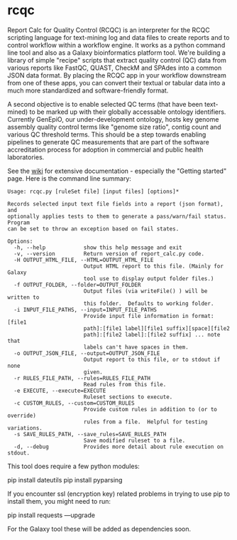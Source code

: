 # rcqc
Report Calc for Quality Control (RCQC) is an interpreter for the RCQC scripting language for text-mining log and data files to create reports and to control workflow within a workflow engine.  It works as a python command line tool and also as a Galaxy bioinformatics platform tool.  We're building a library of simple "recipe" scripts that extract quality control (QC) data from various reports like FastQC, QUAST, CheckM and SPAdes into a common JSON data format.  By placing the RCQC app in your workflow downstream from one of these apps, you can convert their textual or tabular data into a much more standardized and software-friendly format.

A second objective is to enable selected QC terms (that have been text-mined) to be marked up with their globally accessable ontology identifiers.  Currently GenEpiO, our under-development ontology, hosts key genome assembly quality control terms like "genome size ratio", contig count and various QC threshold terms.  This should be a step towards enabling pipelines to generate QC measurements that are part of the software accreditation process for adoption in commercial and public health laboratories.

See the [wiki](https://github.com/Public-Health-Bioinformatics/rcqc/wiki) for extensive documentation - especially the "Getting started" page.  Here is the command line summary:

```
Usage: rcqc.py [ruleSet file] [input files] [options]*

Records selected input text file fields into a report (json format), and
optionally applies tests to them to generate a pass/warn/fail status. Program
can be set to throw an exception based on fail states.

Options:
  -h, --help            show this help message and exit
  -v, --version         Return version of report_calc.py code.
  -H OUTPUT_HTML_FILE, --HTML=OUTPUT_HTML_FILE
                        Output HTML report to this file. (Mainly for Galaxy
                        tool use to display output folder files.)
  -f OUTPUT_FOLDER, --folder=OUTPUT_FOLDER
                        Output files (via writeFile() ) will be written to
                        this folder.  Defaults to working folder.
  -i INPUT_FILE_PATHS, --input=INPUT_FILE_PATHS
                        Provide input file information in format: [file1
                        path]:[file1 label][file1 suffix][space][file2
                        path]:[file2 label]:[file2 suffix] ... note that
                        labels can't have spaces in them.
  -o OUTPUT_JSON_FILE, --output=OUTPUT_JSON_FILE
                        Output report to this file, or to stdout if none
                        given.
  -r RULES_FILE_PATH, --rules=RULES_FILE_PATH
                        Read rules from this file.
  -e EXECUTE, --execute=EXECUTE
                        Ruleset sections to execute.
  -c CUSTOM_RULES, --custom=CUSTOM_RULES
                        Provide custom rules in addition to (or to override)
                        rules from a file.  Helpful for testing variations.
  -s SAVE_RULES_PATH, --save_rules=SAVE_RULES_PATH
                        Save modified ruleset to a file.
  -d, --debug           Provides more detail about rule execution on stdout.
  ```

This tool does require a few python modules:

pip install dateutils
pip install pyparsing

If you encounter ssl (encryption key) related problems in trying to use pip to install them, you might need to run:

pip install requests —upgrade

For the Galaxy tool these will be added as dependencies soon.
